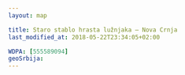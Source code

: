 ```yaml
---
layout: map

title: Staro stablo hrasta lužnjaka – Nova Crnja
last_modified_at: 2018-05-22T23:34:05+02:00

WDPA: [555589094]
geoSrbija:
---
```

